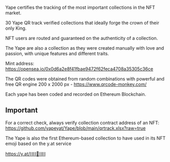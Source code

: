 
Yape certifies the tracking of the most important collections in the NFT market.

30 Yape QR track verified collections that ideally forge the crown of their only King.

NFT users are routed and guaranteed on the authenticity of a collection.

The Yape are also a collection as they were created manually with love and passion, 
with unique features and different traits.

Mint address: https://opensea.io/0x0d6a2e8f41fbae9472f62feca4708a35305c36ce

The QR codes were obtained from random combinations with powerful and free QR engine 200 x 2000 px - https://www.qrcode-monkey.com/

Each yape has been coded and recorded on Ethereum Blockchain.

Important
---------
For a correct check, always verify collection contract address of an NFT:
https://github.com/yapeyat/Yape/blob/main/qrtrack.xlsx?raw=true

The Yape is also the first Ethereum-based collection to have used in its NFT emoji based on the y.at service 

https://y.at/⛓⛓🦍⛓⛓


